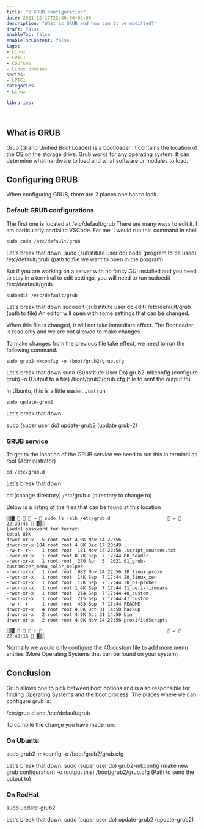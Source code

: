 ```yaml
---
title: "6 GRUB configuration"
date: 2021-12-17T22:46:06+02:00
description: "What is GRUB and how can it be modified?"
draft: false
enableToc: false
enableTocContent: false
tags:
- Linux
- LPIC1
- Courses
- Linux courses
series:
- LPIC1
categories:
- Linux

libraries:

---
```


## What is GRUB

Grub (Grand Unified Boot Loader) is a bootloader. It contains the location of the OS on the storage drive.
Grub works for any operating system.
It can determine what hardware to load and what software or modules to load.

## Configuring GRUB

When configuring GRUB, there are 2 places one has to look.

### Default GRUB configurations

The first one is located at /etc/default/grub
There are many ways to edit it. I am particularly partial to VSCode.
For me, I would run this command in shell

```
sudo code /etc/default/grub
```
Let's break that down.
sudo (substitute user do) code (program to be used) /etc/default/grub (path to file we want to open in the program)

But if you are working on a server with no fancy GUI installed and you need to stay in a terminal to edit settings, you will need to run sudoedit /etc/deafault/grub

```
sudoedit /etc/default/grub
```

Let's break that down
sudoedit (substitute user do edit) /etc/default/grub (path to file) 
An editor will open with some settings that can be changed.

When this file is changed, it will not take immediate effect. 
The Bootloader is read only and we are not allowed to make changes.

To make changes from the previous file take effect, we need to run the following command.

```
sudo grub2-mkconfig -o /boot/grub2/grub.cfg
```
Let's break that down
sudo (Substitute User Do) grub2-mkconfig (configure grub) -o (Output to a file) /boot/grub2/grub.cfg (file to sent the output to)

In Ubuntu, this is a little easier. Just run

```
sudo update-grub2
```
Let's break that down

sudo (super user do) update-grub2 (update grub-2)

### GRUB service

To get to the location of the GRUB service we need to run this in terminal as root (Administrator)

```
cd /etc/grub.d
```
Let's break that down

cd (change directory) /etc/grub.d (directory to change to)

Below is a listing of the files that can be found at this location

```
░▒▓    ~  sudo ls -alh /etc/grub.d                      ✔  22:39:45  ▓▒░
[sudo] password for ferret: 
total 88K
drwxr-xr-x   5 root root 4.0K Nov 14 22:56 .
drwxr-xr-x 104 root root 4.0K Dec 17 20:49 ..
-rw-r--r--   1 root root  181 Nov 14 22:56 .script_sources.txt
-rwxr-xr-x   1 root root 8.7K Sep  7 17:44 00_header
-rwxr-xr-x   1 root root  270 Apr  5  2021 01_grub-customizer_menu_color_helper
-rwxr-xr-x   1 root root  982 Nov 14 22:56 10_linux_proxy
-rwxr-xr-x   1 root root  14K Sep  7 17:44 20_linux_xen
-rwxr-xr-x   1 root root  12K Sep  7 17:44 30_os-prober
-rwxr-xr-x   1 root root 1.4K Sep  7 17:44 31_uefi-firmware
-rwxr-xr-x   1 root root  214 Sep  7 17:44 40_custom
-rwxr-xr-x   1 root root  215 Sep  7 17:44 41_custom
-rw-r--r--   1 root root  483 Sep  7 17:44 README
drwxr-xr-x   4 root root 4.0K Oct 31 14:50 backup
drwxr-xr-x   2 root root 4.0K Oct 31 14:50 bin
drwxr-xr-x   2 root root 4.0K Nov 14 22:56 proxifiedScripts

░▒▓    ~                                                ✔  22:40:16  ▓▒░

```

Normally we would only configure the 40_custom file to add more  menu entries
(More Operating Systems that can be found on your system)

## Conclusion

Grub allows one to pick between boot options and is also responsible for finding Operating Systems and the boot process.
The places where we can configure grub is:

/etc/grub.d and /etc/default/grub

To compile the change you have made run:

### On Ubuntu

sudo grub2-mkconfig -o /boot/grub2/grub.cfg

Let's break that down.
sudo (super user do) grub2-mkconfig (make new grub configuration) -o (output this) /boot/grub2/grub.cfg (Path to send the output to)

### On RedHat

sudo update-grub2

Let's break that down.
sudo (super user do) update-grub2 (update-grub2)